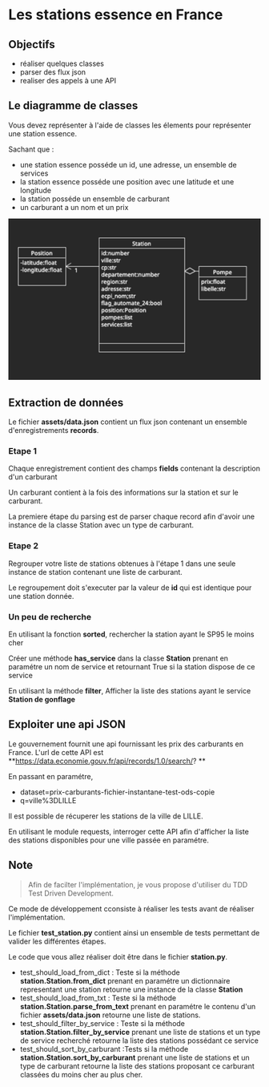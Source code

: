 # Les stations essence en France

## Objectifs
- réaliser quelques classes
- parser des flux json
- realiser des appels à une API

## Le diagramme de classes

Vous devez représenter à l'aide de classes les élements pour représenter une station essence.

Sachant que : 
- une station essence posséde un id, une adresse, un ensemble de services
- la station essence posséde une position avec une latitude et une longitude
- la station posséde un ensemble de carburant
- un carburant a un nom et un prix


![img.png](assets/img.png)

## Extraction de données

Le fichier **assets/data.json** contient un flux json contenant un ensemble d'enregistrements **records**. 

### Etape 1

Chaque enregistrement contient des champs **fields** contenant la description d'un carburant

Un carburant contient à la fois des informations sur la station et sur le carburant.

La premiere étape du parsing est de parser chaque record afin d'avoir une instance de la classe Station avec un type de carburant.


### Etape 2
Regrouper votre liste de stations obtenues à l'étape 1 dans une seule instance de station contenant une liste de carburant.

Le regroupement doit s'executer par la valeur de **id** qui est identique pour une station donnée.


### Un peu de recherche

En utilisant la fonction **sorted**, rechercher la station ayant le SP95 le moins cher

Créer une méthode **has_service** dans la classe **Station** prenant en paramétre un nom de service et retournant True
si la station dispose de ce service

En utilisant la méthode **filter**, Afficher la liste des stations ayant le service **Station de gonflage**

## Exploiter une api JSON

Le gouvernement fournit une api fournissant les prix des carburants en France. L'url de cette API est **https://data.economie.gouv.fr/api/records/1.0/search/?
**

En passant en paramétre, 
- dataset=prix-carburants-fichier-instantane-test-ods-copie
- q=ville%3DLILLE

Il est possible de récuperer les stations de la ville de LILLE. 

En utilisant le module requests, interroger cette API afin d'afficher la liste des stations disponibles pour une ville passée en paramétre.

## Note 

>Afin de facilter l'implémentation, je vous propose d'utiliser du TDD Test Driven Development.

Ce mode de développement cconsiste à réaliser les tests avant de réaliser l'implémentation. 

Le fichier **test_station.py** contient ainsi un ensemble de tests permettant de valider les différentes étapes.

Le code que vous allez réaliser doit être dans le fichier **station.py**.

- test_should_load_from_dict :  Teste si la méthode **station.Station.from_dict** prenant en paramétre un dictionnaire representant une station retourne une instance de la classe **Station**
- test_should_load_from_txt : Teste si la méthode  **station.Station.parse_from_text** prenant en paramétre le contenu d'un fichier **assets/data.json** retourne une liste de stations.
- test_should_filter_by_service : Teste si la méthode **station.Station.filter_by_service** prenant une liste de stations et un type de service recherché retourne la liste des stations possédant ce service
- test_should_sort_by_carburant :Tests si la méthode **station.Station.sort_by_carburant** prenant une liste de stations et un type de carburant retourne la liste des stations proposant ce carburant classées du moins cher au plus cher.







